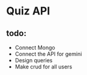 # Quiz API

## todo:
- Connect Mongo
- Connect the API for gemini
- Design queries
- Make crud for all users
